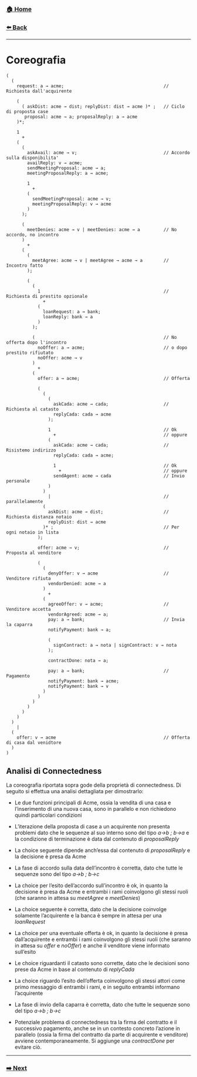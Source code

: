 ### [**🏠 Home**](../README.md)

###  [**⬅️ Back**](../README.md)
-----
# Coreografia

```
(
  (
    request: a → acme;                                      // Richiesta dall'acquirente
    
    ( 
      ( askDist: acme → dist; replyDist: dist → acme )* ;   // Ciclo di proposta case
       proposal: acme → a; proposalReply: a → acme
    )*;

    1 
      +  
    ( 
      (
        askAvail: acme → v;                                 // Accordo sulla disponibilita'
        availReply: v → acme; 
        sendMeetingProposal: acme → a;
        meetingProposalReply: a → acme; 
        
        1
          +
        (
          sendMeetingProposal: acme → v;
          meetingProposalReply: v → acme
        )
      );
        
      (
        meetDenies: acme → v | meetDenies: acme → a         // No accordo, no incontro
      )
        + 
      (
        (
          meetAgree: acme → v | meetAgree → acme → a        // Incontro fatto
        );
                
        (
          (
            1                                               // Richiesta di prestito opzionale
              +  
            (
              loanRequest: a → bank; 
              loanReply: bank → a
            )
          );
                      
          (                                                 // No offerta dopo l'incontro
            noOffer: a → acme;                              // o dopo prestito rifiutato  
            noOffer: acme → v 
          )   
            + 
          (
            offer: a → acme;                                // Offerta
                            
            (
              (
                ( 
                  askCada: acme → cada;                     // Richiesta al catasto
                  replyCada: cada → acme    
                );
                                      
                1                                           // Ok
                  +                                         // oppure
                ( 
                  askCada: acme → cada;                     // Risistemo indirizzo
                  replyCada: cada → acme;
                                          
                  1                                         // Ok
                    +                                       // oppure
                  sendAgent: acme → cada                    // Invio personale
                )
              )
                |                                           // parallelamente
              ( 
                askDist: acme → dist;                       // Richiesta distanza notaio
                replyDist: dist → acme 
              )* ;                                          // Per ogni notaio in lista
            );
        
            offer: acme → v;                                // Proposta al venditore
      
            (
              (
                denyOffer: v → acme                         // Venditore rifiuta
                vendorDenied: acme → a
              )
                + 
              (
                agreeOffer: v → acme;                       // Venditore accetta
                vendorAgreed: acme → a;
                pay: a → bank;                              // Invia la caparra
                notifyPayment: bank → a; 
                                  
                ( 
                  signContract: a → nota | signContract: v → nota 
                );
                      
                contractDone: nota → a;
                                
                pay: a → bank;                              // Pagamento
                notifyPayment: bank → acme; 
                notifyPayment: bank → v
              )       
            )
          ) 
        )
      )
    )         
  ) 
    | 
  (
    offer: v → acme                                         // Offerta di casa dal venidtore
  )
)
```
## Analisi di Connectedness

La coreografia riportata sopra gode della proprietà di connectedness. Di seguito si effettua una analisi dettagliata per dimostrarlo:

* Le due funzioni principali di Acme, ossia la vendita di una casa e l’inserimento di una nuova casa, sono in parallelo e non richiedono quindi particolari condizioni

* L’iterazione della proposta di case a un acquirente non presenta problemi dato che le sequenze al suo interno sono del tipo *a→b ; b→a* e la condizione di terminazione è data dal contenuto di *proposalReply*

* La choice seguente dipende anch’essa dal contenuto di *proposalReply* e la decisione è presa da Acme

* La fase di accordo sulla data dell’incontro è corretta, dato che tutte le sequenze sono del tipo *a→b ; b→c*

* La choice per l’esito dell’accordo sull’incontro è ok, in quanto la decisione è presa da Acme e entrambi i rami coinvolgono gli stessi ruoli (che saranno in attesa su *meetAgree* e *meetDenies*)

* La choice seguente è corretta, dato che la decisione coinvolge solamente l’acquirente e la banca è sempre in attesa per una *loanRequest*

* La choice per una eventuale offerta è ok, in quanto la decisione è presa dall’acquirente e entrambi i rami coinvolgono gli stessi ruoli (che saranno in attesa su *offer* e *noOffer*) e anche il venditore viene informato sull’esito

* Le choice riguardanti il catasto sono corrette, dato che le decisioni sono prese da Acme in base al contenuto di *replyCada*

* La choice riguardo l’esito dell’offerta coinvolgono gli stessi attori come primo messaggio di entrambi i rami, e in seguito entrambi informano l’acquirente

* La fase di invio della caparra è corretta, dato che tutte le sequenze sono del tipo *a→b ; b→c*

* Potenziale problema di connectedness tra la firma del contratto e il successivo pagamento, anche se in un contesto concreto l’azione in parallelo (ossia la firma del contratto da parte di acquirente e venditore) avviene contemporaneamente. Si aggiunge una *contractDone* per evitare ciò.


-----
### [**➡️ Next**](roles.md)
